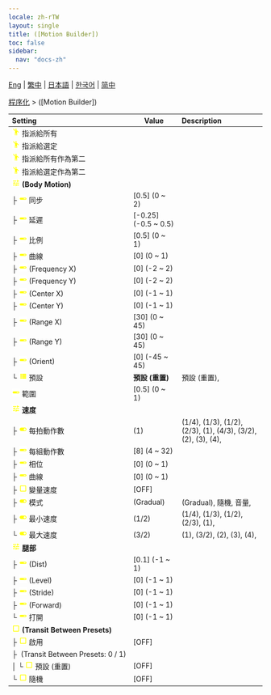 ```yaml
---
locale: zh-rTW
layout: single
title: ([Motion Builder])
toc: false
sidebar:
  nav: "docs-zh"
---
```

[Eng](/dancexr/menu/2025.4/motion/motion_builder) | [繁中](/tw/dancexr/menu/2025.4/motion/motion_builder) | [日本語](/jp/dancexr/menu/2025.4/motion/motion_builder) | [한국어](/kr/dancexr/menu/2025.4/motion/motion_builder) | [简中](/zh/dancexr/menu/2025.4/motion/motion_builder)

[程序化](../menu#程序化) > ([Motion Builder])



| Setting | Value | Description |
| :--- | --- | :--- |
|<nobr>![motion icon](/images/icon/ic_motion.png) 指派給所有</nobr>|| 
|<nobr>![motion icon](/images/icon/ic_motion.png) 指派給選定</nobr>|| 
|<nobr>![motion icon](/images/icon/ic_motion.png) 指派給所有作為第二</nobr>|| 
|<nobr>![motion icon](/images/icon/ic_motion.png) 指派給選定作為第二</nobr>|| 
|<nobr>![tune icon](/images/icon/ic_tune.png) <b>(Body Motion)</b></nobr>| | 
|<nobr>├&nbsp;![slider icon](/images/icon/ic_slider.png) 同步</nobr>| [0.5] (0 ~ 2) | 
|<nobr>├&nbsp;![slider icon](/images/icon/ic_slider.png) 延遲</nobr>| [-0.25] (-0.5 ~ 0.5) | 
|<nobr>├&nbsp;![slider icon](/images/icon/ic_slider.png) 比例</nobr>| [0.5] (0 ~ 1) | 
|<nobr>├&nbsp;![slider icon](/images/icon/ic_slider.png) 曲線</nobr>| [0] (0 ~ 1) | 
|<nobr>├&nbsp;![slider icon](/images/icon/ic_slider.png) (Frequency X)</nobr>| [0] (-2 ~ 2) | 
|<nobr>├&nbsp;![slider icon](/images/icon/ic_slider.png) (Frequency Y)</nobr>| [0] (-2 ~ 2) | 
|<nobr>├&nbsp;![slider icon](/images/icon/ic_slider.png) (Center X)</nobr>| [0] (-1 ~ 1) | 
|<nobr>├&nbsp;![slider icon](/images/icon/ic_slider.png) (Center Y)</nobr>| [0] (-1 ~ 1) | 
|<nobr>├&nbsp;![slider icon](/images/icon/ic_slider.png) (Range X)</nobr>| [30] (0 ~ 45) | 
|<nobr>├&nbsp;![slider icon](/images/icon/ic_slider.png) (Range Y)</nobr>| [30] (0 ~ 45) | 
|<nobr>├&nbsp;![slider icon](/images/icon/ic_slider.png) (Orient)</nobr>| [0] (-45 ~ 45) | 
|<nobr>└&nbsp;![list icon](/images/icon/ic_list.png) 預設</nobr>| **預設 (重置)** | 預設 (重置),  |
|<nobr>![slider icon](/images/icon/ic_slider.png) 範圍</nobr>| [0.5] (0 ~ 1) | 
|<nobr>![tune icon](/images/icon/ic_tune.png) <b>速度</b></nobr>| | 
|<nobr>├&nbsp;![toggle_on icon](/images/icon/ic_toggle_on.png) 每拍動作數</nobr>| (1) | (1/4), (1/3), (1/2), (2/3), (1), (4/3), (3/2), (2), (3), (4), 
|<nobr>├&nbsp;![slider icon](/images/icon/ic_slider.png) 每組動作數</nobr>| [8] (4 ~ 32) | 
|<nobr>├&nbsp;![slider icon](/images/icon/ic_slider.png) 相位</nobr>| [0] (0 ~ 1) | 
|<nobr>├&nbsp;![slider icon](/images/icon/ic_slider.png) 曲線</nobr>| [0] (0 ~ 1) | 
|<nobr>├&nbsp;![check_off icon](/images/icon/ic_check_off.png) 變量速度</nobr>| [OFF] | 
|<nobr>├&nbsp;![toggle_on icon](/images/icon/ic_toggle_on.png) 模式</nobr>| (Gradual) | (Gradual), 隨機, 音量, 
|<nobr>├&nbsp;![toggle_on icon](/images/icon/ic_toggle_on.png) 最小速度</nobr>| (1/2) | (1/4), (1/3), (1/2), (2/3), (1), 
|<nobr>└&nbsp;![toggle_on icon](/images/icon/ic_toggle_on.png) 最大速度</nobr>| (3/2) | (1), (3/2), (2), (3), (4), 
|<nobr>![tune icon](/images/icon/ic_tune.png) <b>腿部</b></nobr>| | 
|<nobr>├&nbsp;![slider icon](/images/icon/ic_slider.png) (Dist)</nobr>| [0.1] (-1 ~ 1) | 
|<nobr>├&nbsp;![slider icon](/images/icon/ic_slider.png) (Level)</nobr>| [0] (-1 ~ 1) | 
|<nobr>├&nbsp;![slider icon](/images/icon/ic_slider.png) (Stride)</nobr>| [0] (-1 ~ 1) | 
|<nobr>├&nbsp;![slider icon](/images/icon/ic_slider.png) (Forward)</nobr>| [0] (-1 ~ 1) | 
|<nobr>└&nbsp;![slider icon](/images/icon/ic_slider.png) 打開</nobr>| [0] (-1 ~ 1) | 
|<nobr>![check_off icon](/images/icon/ic_check_off.png) <b>(Transit Between Presets)</b></nobr>| | 
|<nobr>├&nbsp;![check_off icon](/images/icon/ic_check_off.png) 啟用</nobr>| [OFF] | 
|<nobr>├&nbsp; (Transit Between Presets: 0 / 1)</nobr>|| 
|<nobr>│&nbsp;└&nbsp;![check_off icon](/images/icon/ic_check_off.png) 預設 (重置)</nobr>| [OFF] | 
|<nobr>└&nbsp;![check_off icon](/images/icon/ic_check_off.png) 隨機</nobr>| [OFF] | 
